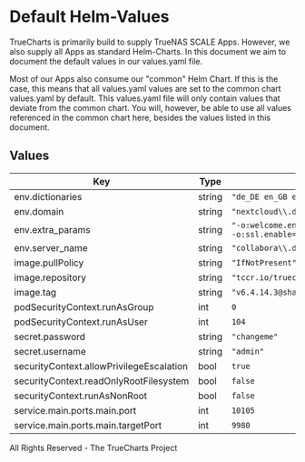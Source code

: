 # Default Helm-Values

TrueCharts is primarily build to supply TrueNAS SCALE Apps.
However, we also supply all Apps as standard Helm-Charts. In this document we aim to document the default values in our values.yaml file.

Most of our Apps also consume our "common" Helm Chart.
If this is the case, this means that all values.yaml values are set to the common chart values.yaml by default. This values.yaml file will only contain values that deviate from the common chart.
You will, however, be able to use all values referenced in the common chart here, besides the values listed in this document.

## Values

| Key | Type | Default | Description |
|-----|------|---------|-------------|
| env.dictionaries | string | `"de_DE en_GB en_US es_ES fr_FR it nl pt_BR pt_PT ru"` |  |
| env.domain | string | `"nextcloud\\.domain\\.tld"` |  |
| env.extra_params | string | `"-o:welcome.enable=false -o:user_interface.mode=notebookbar -o:ssl.termination=true -o:ssl.enable=false"` |  |
| env.server_name | string | `"collabora\\.domain\\.tld"` |  |
| image.pullPolicy | string | `"IfNotPresent"` |  |
| image.repository | string | `"tccr.io/truecharts/collabora"` |  |
| image.tag | string | `"v6.4.14.3@sha256:95b1bba1e26633586c9f49cc94602237d21a09a4a7e7059ac807927d3b15a293"` |  |
| podSecurityContext.runAsGroup | int | `0` |  |
| podSecurityContext.runAsUser | int | `104` |  |
| secret.password | string | `"changeme"` |  |
| secret.username | string | `"admin"` |  |
| securityContext.allowPrivilegeEscalation | bool | `true` |  |
| securityContext.readOnlyRootFilesystem | bool | `false` |  |
| securityContext.runAsNonRoot | bool | `false` |  |
| service.main.ports.main.port | int | `10105` |  |
| service.main.ports.main.targetPort | int | `9980` |  |

All Rights Reserved - The TrueCharts Project
